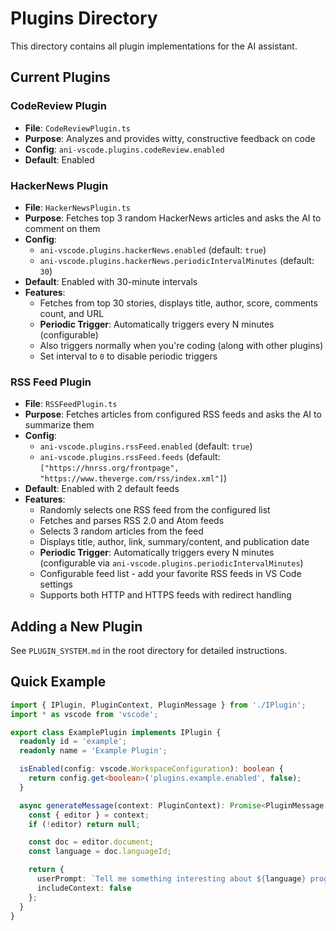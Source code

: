 # Plugins Directory

This directory contains all plugin implementations for the AI assistant.

## Current Plugins

### CodeReview Plugin
- **File**: `CodeReviewPlugin.ts`
- **Purpose**: Analyzes and provides witty, constructive feedback on code
- **Config**: `ani-vscode.plugins.codeReview.enabled`
- **Default**: Enabled

### HackerNews Plugin
- **File**: `HackerNewsPlugin.ts`
- **Purpose**: Fetches top 3 random HackerNews articles and asks the AI to comment on them
- **Config**: 
  - `ani-vscode.plugins.hackerNews.enabled` (default: `true`)
  - `ani-vscode.plugins.hackerNews.periodicIntervalMinutes` (default: `30`)
- **Default**: Enabled with 30-minute intervals
- **Features**: 
  - Fetches from top 30 stories, displays title, author, score, comments count, and URL
  - **Periodic Trigger**: Automatically triggers every N minutes (configurable)
  - Also triggers normally when you're coding (along with other plugins)
  - Set interval to `0` to disable periodic triggers

### RSS Feed Plugin
- **File**: `RSSFeedPlugin.ts`
- **Purpose**: Fetches articles from configured RSS feeds and asks the AI to summarize them
- **Config**: 
  - `ani-vscode.plugins.rssFeed.enabled` (default: `true`)
  - `ani-vscode.plugins.rssFeed.feeds` (default: `["https://hnrss.org/frontpage", "https://www.theverge.com/rss/index.xml"]`)
- **Default**: Enabled with 2 default feeds
- **Features**: 
  - Randomly selects one RSS feed from the configured list
  - Fetches and parses RSS 2.0 and Atom feeds
  - Selects 3 random articles from the feed
  - Displays title, author, link, summary/content, and publication date
  - **Periodic Trigger**: Automatically triggers every N minutes (configurable via `ani-vscode.plugins.periodicIntervalMinutes`)
  - Configurable feed list - add your favorite RSS feeds in VS Code settings
  - Supports both HTTP and HTTPS feeds with redirect handling

## Adding a New Plugin

See `PLUGIN_SYSTEM.md` in the root directory for detailed instructions.

## Quick Example

```typescript
import { IPlugin, PluginContext, PluginMessage } from './IPlugin';
import * as vscode from 'vscode';

export class ExamplePlugin implements IPlugin {
  readonly id = 'example';
  readonly name = 'Example Plugin';

  isEnabled(config: vscode.WorkspaceConfiguration): boolean {
    return config.get<boolean>('plugins.example.enabled', false);
  }

  async generateMessage(context: PluginContext): Promise<PluginMessage | null> {
    const { editor } = context;
    if (!editor) return null;

    const doc = editor.document;
    const language = doc.languageId;

    return {
      userPrompt: `Tell me something interesting about ${language} programming.`,
      includeContext: false
    };
  }
}
```
